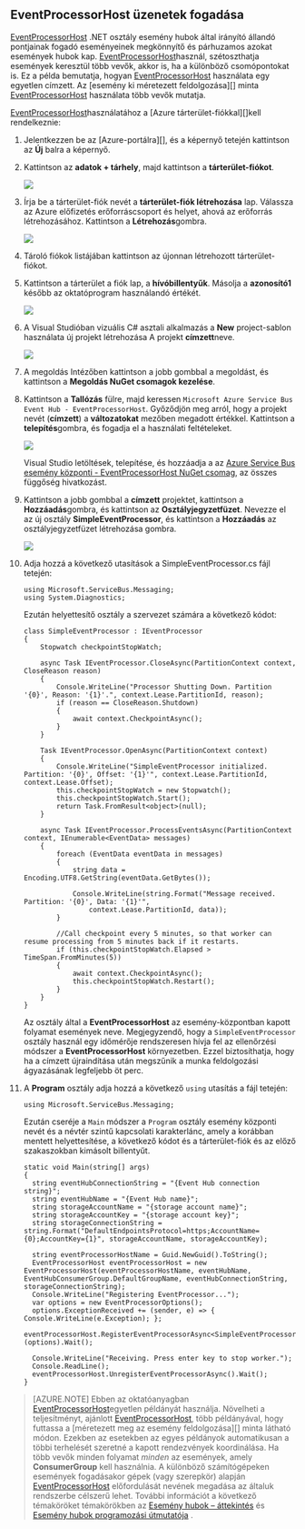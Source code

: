 ## <a name="receive-messages-with-eventprocessorhost"></a>EventProcessorHost üzenetek fogadása

[EventProcessorHost][] .NET osztály esemény hubok által irányító állandó pontjainak fogadó eseményeinek megkönnyítő és párhuzamos azokat események hubok kap. [EventProcessorHost][]használ, szétoszthatja események keresztül több vevők, akkor is, ha a különböző csomópontokat is. Ez a példa bemutatja, hogyan [EventProcessorHost][] használata egy egyetlen címzett. Az [esemény ki méretezett feldolgozása][] minta [EventProcessorHost][] használata több vevők mutatja.

[EventProcessorHost][]használatához a [Azure tárterület-fiókkal][]kell rendelkeznie:

1. Jelentkezzen be az [Azure-portálra][], és a képernyő tetején kattintson az **Új** balra a képernyő.

2. Kattintson az **adatok + tárhely**, majd kattintson a **tárterület-fiókot**.

    ![](./media/service-bus-event-hubs-getstarted-receive-ephcs/create-storage1.png)

3. Írja be a tárterület-fiók nevét a **tárterület-fiók létrehozása** lap. Válassza az Azure előfizetés erőforráscsoport és helyet, ahová az erőforrás létrehozásához. Kattintson a **Létrehozás**gombra.

    ![](./media/service-bus-event-hubs-getstarted-receive-ephcs/create-storage2.png)

4. Tároló fiókok listájában kattintson az újonnan létrehozott tárterület-fiókot.

5. Kattintson a tárterület a fiók lap, a **hívóbillentyűk**. Másolja a **azonosító1** később az oktatóprogram használandó értékét.

    ![](./media/service-bus-event-hubs-getstarted-receive-ephcs/create-storage3.png)

4. A Visual Studióban vizuális C# asztali alkalmazás a **New** project-sablon használata új projekt létrehozása A projekt **címzett**neve.

    ![](./media/service-bus-event-hubs-getstarted-receive-ephcs/create-receiver-csharp1.png)

5. A megoldás Intézőben kattintson a jobb gombbal a megoldást, és kattintson a **Megoldás NuGet csomagok kezelése**.

6. Kattintson a **Tallózás** fülre, majd keressen `Microsoft Azure Service Bus Event Hub - EventProcessorHost`. Győződjön meg arról, hogy a projekt nevét (**címzett**) a **változatokat** mezőben megadott értékkel. Kattintson a **telepítés**gombra, és fogadja el a használati feltételeket.

    ![](./media/service-bus-event-hubs-getstarted-receive-ephcs/create-eph-csharp1.png)

    Visual Studio letöltések, telepítése, és hozzáadja a az [Azure Service Bus esemény központi - EventProcessorHost NuGet csomag](https://www.nuget.org/packages/Microsoft.Azure.ServiceBus.EventProcessorHost), az összes függőség hivatkozást.

7. Kattintson a jobb gombbal a **címzett** projektet, kattintson a **Hozzáadás**gombra, és kattintson az **Osztályjegyzetfüzet**. Nevezze el az új osztály **SimpleEventProcessor**, és kattintson a **Hozzáadás** az osztályjegyzetfüzet létrehozása gombra.

    ![](./media/service-bus-event-hubs-getstarted-receive-ephcs/create-receiver-csharp2.png)

8. Adja hozzá a következő utasítások a SimpleEventProcessor.cs fájl tetején:

    ```
    using Microsoft.ServiceBus.Messaging;
    using System.Diagnostics;
    ```

    Ezután helyettesítő osztály a szervezet számára a következő kódot:

    ```
    class SimpleEventProcessor : IEventProcessor
    {
        Stopwatch checkpointStopWatch;

        async Task IEventProcessor.CloseAsync(PartitionContext context, CloseReason reason)
        {
            Console.WriteLine("Processor Shutting Down. Partition '{0}', Reason: '{1}'.", context.Lease.PartitionId, reason);
            if (reason == CloseReason.Shutdown)
            {
                await context.CheckpointAsync();
            }
        }

        Task IEventProcessor.OpenAsync(PartitionContext context)
        {
            Console.WriteLine("SimpleEventProcessor initialized.  Partition: '{0}', Offset: '{1}'", context.Lease.PartitionId, context.Lease.Offset);
            this.checkpointStopWatch = new Stopwatch();
            this.checkpointStopWatch.Start();
            return Task.FromResult<object>(null);
        }

        async Task IEventProcessor.ProcessEventsAsync(PartitionContext context, IEnumerable<EventData> messages)
        {
            foreach (EventData eventData in messages)
            {
                string data = Encoding.UTF8.GetString(eventData.GetBytes());

                Console.WriteLine(string.Format("Message received.  Partition: '{0}', Data: '{1}'",
                    context.Lease.PartitionId, data));
            }

            //Call checkpoint every 5 minutes, so that worker can resume processing from 5 minutes back if it restarts.
            if (this.checkpointStopWatch.Elapsed > TimeSpan.FromMinutes(5))
            {
                await context.CheckpointAsync();
                this.checkpointStopWatch.Restart();
            }
        }
    }
    ```

    Az osztály által a **EventProcessorHost** az esemény-központban kapott folyamat események neve. Megjegyzendő, hogy a `SimpleEventProcessor` osztály használ egy időmérője rendszeresen hívja fel az ellenőrzési módszer a **EventProcessorHost** környezetben. Ezzel biztosíthatja, hogy ha a címzett újraindítása után megszűnik a munka feldolgozási ágyazásának legfeljebb öt perc.

9. A **Program** osztály adja hozzá a következő `using` utasítás a fájl tetején:

    ```
    using Microsoft.ServiceBus.Messaging;
    ```

    Ezután cseréje a `Main` módszer a `Program` osztály esemény központi nevét és a névtér szintű kapcsolati karakterlánc, amely a korábban mentett helyettesítése, a következő kódot és a tárterület-fiók és az előző szakaszokban kimásolt billentyűt. 

    ```
    static void Main(string[] args)
    {
      string eventHubConnectionString = "{Event Hub connection string}";
      string eventHubName = "{Event Hub name}";
      string storageAccountName = "{storage account name}";
      string storageAccountKey = "{storage account key}";
      string storageConnectionString = string.Format("DefaultEndpointsProtocol=https;AccountName={0};AccountKey={1}", storageAccountName, storageAccountKey);

      string eventProcessorHostName = Guid.NewGuid().ToString();
      EventProcessorHost eventProcessorHost = new EventProcessorHost(eventProcessorHostName, eventHubName, EventHubConsumerGroup.DefaultGroupName, eventHubConnectionString, storageConnectionString);
      Console.WriteLine("Registering EventProcessor...");
      var options = new EventProcessorOptions();
      options.ExceptionReceived += (sender, e) => { Console.WriteLine(e.Exception); };
      eventProcessorHost.RegisterEventProcessorAsync<SimpleEventProcessor>(options).Wait();

      Console.WriteLine("Receiving. Press enter key to stop worker.");
      Console.ReadLine();
      eventProcessorHost.UnregisterEventProcessorAsync().Wait();
    }
    ```

> [AZURE.NOTE] Ebben az oktatóanyagban [EventProcessorHost][]egyetlen példányát használja. Növelheti a teljesítményt, ajánlott [EventProcessorHost][], több példányával, hogy futtassa a [méretezett meg az esemény feldolgozása][] minta látható módon. Ezekben az esetekben az egyes példányok automatikusan a többi terhelését szeretné a kapott rendezvények koordinálása. Ha több vevők minden folyamat *minden* az események, amely **ConsumerGroup** kell használnia. A különböző számítógépeken események fogadásakor gépek (vagy szerepkör) alapján [EventProcessorHost][] előfordulását nevének megadása az általuk rendszerbe célszerű lehet. További információt a következő témaköröket témakörökben az [Esemény hubok – áttekintés][] és [Esemény hubok programozási útmutatója][] .

<!-- Links -->
[Esemény hubok – áttekintés]: ../articles/event-hubs/event-hubs-overview.md
[Esemény hubok programozási útmutatója]: ../articles/event-hubs/event-hubs-programming-guide.md
[Esemény feldolgozása, amelyekkel méretarányos]: https://code.msdn.microsoft.com/Service-Bus-Event-Hub-45f43fc3
[Azure tárterület-fiók]: ../articles/storage/storage-create-storage-account.md
[EventProcessorHost]: http://msdn.microsoft.com/library/azure/microsoft.servicebus.messaging.eventprocessorhost(v=azure.95).aspx
[Azure portál]: https://portal.azure.com
